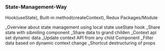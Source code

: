 <h3>State-Management-Way</h3>
<span>Hook(useState), Built-in method(createContext), Redux Packages/Module</span>

_Overview about state management using local state useState hook
_Share state with sibmiling component
_Share data to grand childen
_Context api set dynamic data
_Update context API from any child Component
_Filter data based on dynamic context change
_Shortcut destructuring of props
